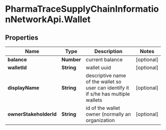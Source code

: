 # PharmaTraceSupplyChainInformationNetworkApi.Wallet

## Properties
Name | Type | Description | Notes
------------ | ------------- | ------------- | -------------
**balance** | **Number** | current balance | [optional] 
**walletId** | **String** | wallet uuid | [optional] 
**displayName** | **String** | descriptive name of the wallet so user can identify it if s/he has multiple wallets | [optional] 
**ownerStakeholderId** | **String** | id of the wallet owner (normally an organization | [optional] 


